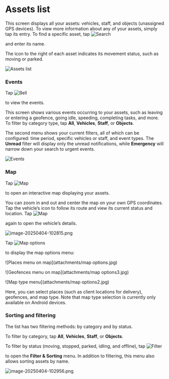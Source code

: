 # Assets list

This screen displays all your assets: vehicles, staff, and objects (unassigned GPS devices). To view more information about any of your assets, simply tap its entry. To find a specific asset, tap ![Search](attachments/icon2.png)

 and enter its name.

The icon to the right of each asset indicates its movement status, such as moving or parked.

![Assets list](attachments/Screenshot_20250528_104252-20250528-090654.png)

### Events

Tap ![Bell](attachments/icon1.png)

 to view the events.

This screen shows various events occurring to your assets, such as leaving or entering a geofence, going idle, speeding, completing tasks, and more. To filter by category type, tap **All**, **Vehicles**, **Staff**, or **Objects**.

The second menu shows your current filters, all of which can be configured: time period, specific vehicles or staff, and event types. The **Unread** filter will display only the unread notifications, while **Emergency** will narrow down your search to urgent events.

![Events](attachments/image-20250404-102729.png)

### Map

Tap ![Map](attachments/icon4.png)

 to open an interactive map displaying your assets.

You can zoom in and out and center the map on your own GPS coordinates. Tap the vehicle’s icon to follow its route and view its current status and location. Tap ![Map](attachments/icon4.png)

 again to open the vehicle’s details.

![image-20250404-102815.png](attachments/image-20250404-102815.png)

Tap ![Map options](attachments/icon5.png)

 to display the map options menu:

![Places menu on map](attachments/map options.jpg)

![Geofences menu on map](attachments/map options3.jpg)

![Map type menu](attachments/map options2.jpg)

Here, you can select places (such as client locations for delivery), geofences, and map type. Note that map type selection is currently only available on Android devices.

### Sorting and filtering

The list has two filtering methods: by category and by status.

To filter by category, tap **All**, **Vehicles**, **Staff**, or **Objects**.

To filter by status (moving, stopped, parked, idling, and offline), tap ![Filter](./attachments/AD_4nXdiuy1wx-a9NmULqxwZDkIoPO9HV_ePwvW_Yffi7SRY4Tq7MpSMVlW5yqTVwgjTwFouLBrSKY5ZMHZnfNxfot8Vn3wIEJ4sZT0jcs8XhSOBVRlCC18ia4OQ2xphRS3qDXD24ZkkLA%3Fkey=XMfJnCTXKHn68_D97WjWXjBK)

 to open the **Filter & Sorting** menu. In addition to filtering, this menu also allows sorting assets by name.

![image-20250404-102956.png](attachments/image-20250404-102956.png)